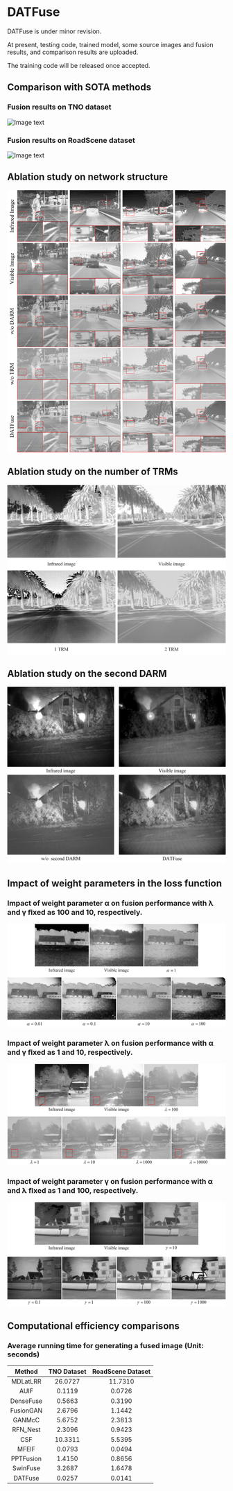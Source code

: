 # DATFuse
DATFuse is under minor revision. 

At present, testing code, trained model, some source images and fusion results, and comparison results are uploaded. 

The training code will be released once accepted.


## Comparison with SOTA methods

### Fusion results on TNO dataset
![Image text](https://github.com/tthinking/DATFuse/blob/main/imgs/fig3.jpg)

### Fusion results on RoadScene dataset
![Image text](https://github.com/tthinking/DATFuse/blob/main/imgs/fig4.jpg)



## Ablation study on network structure
![Image text](https://github.com/tthinking/DATFuse/blob/main/imgs/fig6.jpg)


## Ablation study on the number of TRMs
![Image text](https://github.com/tthinking/DATFuse/blob/main/imgs/ablationTRM.jpg)

## Ablation study on the second DARM
![Image text](https://github.com/tthinking/DATFuse/blob/main/imgs/woSecondDARM.jpg)

## Impact of weight parameters in the loss function

### Impact of weight parameter α on fusion performance with λ and γ ﬁxed as 100 and 10, respectively. 
![Image text](https://github.com/tthinking/DATFuse/blob/main/imgs/alpha.jpg)

### Impact of weight parameter λ on fusion performance with α and γ ﬁxed as 1 and 10, respectively.
![Image text](https://github.com/tthinking/DATFuse/blob/main/imgs/lambda.jpg)

### Impact of weight parameter γ on fusion performance with α and λ ﬁxed as 1 and 100, respectively.
![Image text](https://github.com/tthinking/DATFuse/blob/main/imgs/gamma.jpg)

## Computational efficiency comparisons

### Average running time for generating a fused image (Unit: seconds)



| Method | TNO Dataset | RoadScene Dataset |
| :---: | :---: | :---: |
| MDLatLRR | 26.0727 | 11.7310 |
|AUIF|	0.1119 |	0.0726 |
|DenseFuse|	0.5663 |	0.3190 |
|FusionGAN|		2.6796 |	1.1442 |
|GANMcC|	5.6752 |	2.3813 |
|RFN_Nest|	2.3096|	0.9423 |
|CSF|	10.3311 |5.5395 |
|MFEIF|	0.0793 	|0.0494 |
|PPTFusion|		1.4150 |0.8656 |
|SwinFuse|	3.2687 |	1.6478 |
|DATFuse|	0.0257 |	0.0141|
